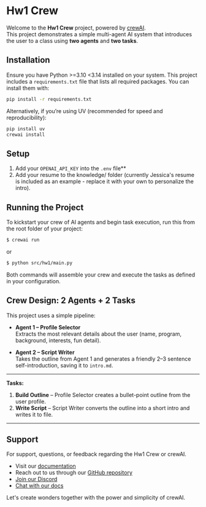 # Hw1 Crew

Welcome to the **Hw1 Crew** project, powered by [crewAI](https://crewai.com).  
This project demonstrates a simple multi-agent AI system that introduces the user to a class using **two agents** and **two tasks**.

## Installation

Ensure you have Python >=3.10 <3.14 installed on your system. This project includes a `requirements.txt` file that lists all required packages. You can install them with:
```bash
pip install -r requirements.txt
```
Alternatively, if you’re using UV (recommended for speed and reproducibility):
```bash
pip install uv
crewai install
```

## Setup

1. Add your `OPENAI_API_KEY` into the `.env` file**
2. Add your resume to the knowledge/ folder (currently Jessica's resume is included as an example - replace it with your own to personalize the intro).
   
## Running the Project

To kickstart your crew of AI agents and begin task execution, run this from the root folder of your project:

```bash
$ crewai run
```
or
```bash
$ python src/hw1/main.py
```

Both commands will assemble your crew and execute the tasks as defined in your configuration.


## Crew Design: 2 Agents + 2 Tasks

This project uses a simple pipeline:

- **Agent 1 – Profile Selector**  
  Extracts the most relevant details about the user (name, program, background, interests, fun detail).

- **Agent 2 – Script Writer**  
  Takes the outline from Agent 1 and generates a friendly 2–3 sentence self-introduction, saving it to `intro.md`.

---

**Tasks:**

1. **Build Outline** – Profile Selector creates a bullet-point outline from the user profile.  
2. **Write Script** – Script Writer converts the outline into a short intro and writes it to file.  
---

## Support

For support, questions, or feedback regarding the Hw1 Crew or crewAI.
- Visit our [documentation](https://docs.crewai.com)
- Reach out to us through our [GitHub repository](https://github.com/joaomdmoura/crewai)
- [Join our Discord](https://discord.com/invite/X4JWnZnxPb)
- [Chat with our docs](https://chatg.pt/DWjSBZn)

Let's create wonders together with the power and simplicity of crewAI.
